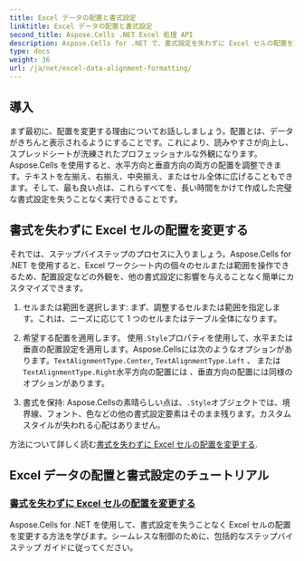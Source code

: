 ```yaml
---
title: Excel データの配置と書式設定
linktitle: Excel データの配置と書式設定
second_title: Aspose.Cells .NET Excel 処理 API
description: Aspose.Cells for .NET で、書式設定を失わずに Excel セルの配置を変更する方法を学びます。シームレスな Excel データ書式設定のステップバイステップのチュートリアルを学習します。
type: docs
weight: 36
url: /ja/net/excel-data-alignment-formatting/
---
```

## 導入

まず最初に、配置を変更する理由についてお話ししましょう。配置とは、データがきちんと表示されるようにすることです。これにより、読みやすさが向上し、スプレッドシートが洗練されたプロフェッショナルな外観になります。Aspose.Cells を使用すると、水平方向と垂直方向の両方の配置を調整できます。テキストを左揃え、右揃え、中央揃え、またはセル全体に広げることもできます。そして、最も良い点は、これらすべてを、長い時間をかけて作成した完璧な書式設定を失うことなく実行できることです。

## 書式を失わずに Excel セルの配置を変更する

それでは、ステップバイステップのプロセスに入りましょう。Aspose.Cells for .NET を使用すると、Excel ワークシート内の個々のセルまたは範囲を操作できるため、配置設定などの外観を、他の書式設定に影響を与えることなく簡単にカスタマイズできます。

1. セルまたは範囲を選択します:
   まず、調整するセルまたは範囲を指定します。これは、ニーズに応じて 1 つのセルまたはテーブル全体になります。

2. 希望する配置を適用します。
   使用`.Style`プロパティを使用して、水平または垂直の配置設定を適用します。Aspose.Cellsには次のようなオプションがあります。`TextAlignmentType.Center`, `TextAlignmentType.Left` 、 または`TextAlignmentType.Right`水平方向の配置には 、垂直方向の配置には同様のオプションがあります。

3. 書式を保持:
    Aspose.Cellsの素晴らしい点は、`.Style`オブジェクトでは、境界線、フォント、色などの他の書式設定要素はそのまま残ります。カスタム スタイルが失われる心配はありません。

方法について詳しく読む[書式を失わずに Excel セルの配置を変更する](./change-cells-alignment-in-excel-without-losing-existing-formatting/).

## Excel データの配置と書式設定のチュートリアル
### [書式を失わずに Excel セルの配置を変更する](./change-cells-alignment-in-excel-without-losing-existing-formatting/)
Aspose.Cells for .NET を使用して、書式設定を失うことなく Excel セルの配置を変更する方法を学びます。シームレスな制御のために、包括的なステップバイステップ ガイドに従ってください。